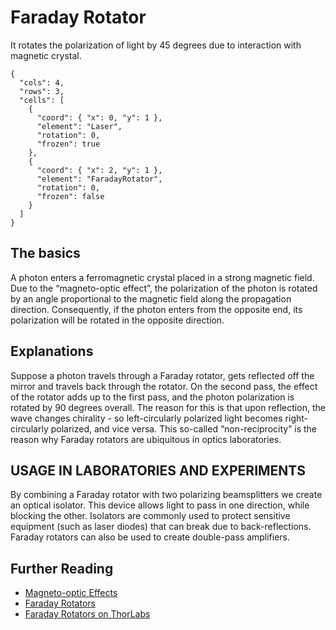 # Faraday Rotator

It rotates the polarization of light by 45 degrees due to interaction with magnetic crystal.

```{quantum-board}
{
  "cols": 4,
  "rows": 3,
  "cells": [
    {
      "coord": { "x": 0, "y": 1 },
      "element": "Laser",
      "rotation": 0,
      "frozen": true
    },
    {
      "coord": { "x": 2, "y": 1 },
      "element": "FaradayRotator",
      "rotation": 0,
      "frozen": false
    }
  ]
}
```

## The basics

A photon enters a ferromagnetic crystal placed in a strong magnetic field. Due to the “magneto-optic effect”, the polarization of the photon is rotated by an angle proportional to the magnetic field along the propagation direction. Consequently, if the photon enters from the opposite end, its polarization will be rotated in the opposite direction.

## Explanations

Suppose a photon travels through a Faraday rotator, gets reflected off the mirror and travels back through the rotator. On the second pass, the effect of the rotator adds up to the first pass, and the photon polarization is rotated by 90 degrees overall. The reason for this is that upon reflection, the wave changes chirality - so left-circularly polarized light becomes right-circularly polarized, and vice versa. This so-called “non-reciprocity” is the reason why Faraday rotators are ubiquitous in optics laboratories.

## USAGE IN LABORATORIES AND EXPERIMENTS

By combining a Faraday rotator with two polarizing beamsplitters we create an optical isolator. This device allows light to pass in one direction, while blocking the other. Isolators are commonly used to protect sensitive equipment (such as laser diodes) that can break due to back-reflections. Faraday rotators can also be used to create double-pass amplifiers.

## Further Reading

* [Magneto-optic Effects](https://en.wikipedia.org/wiki/Magneto-optic_effect)
* [Faraday Rotators](https://www.rp-photonics.com/faraday_rotators.html)
* [Faraday Rotators on ThorLabs](https://www.thorlabs.com/newgrouppage9.cfm?objectgroup_id=12684)
